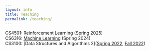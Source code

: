 ```yaml
---
layout: info
title: Teaching 
permalink: /teaching/
---
```


CS4501: Reinforcement Learning (Spring 2025)  
CS6316: [Machine Learning](/teaching/cs6316_spring_24/index) (Spring 2024)  
CS3100: [Data Structures and Algorithms 2]([Spring 2022](https://markfloryan.github.io/dsa2/readme.html), [Fall 2022](https://www.cs.virginia.edu/~njb2b/cs3100/s2023/index.html))  
